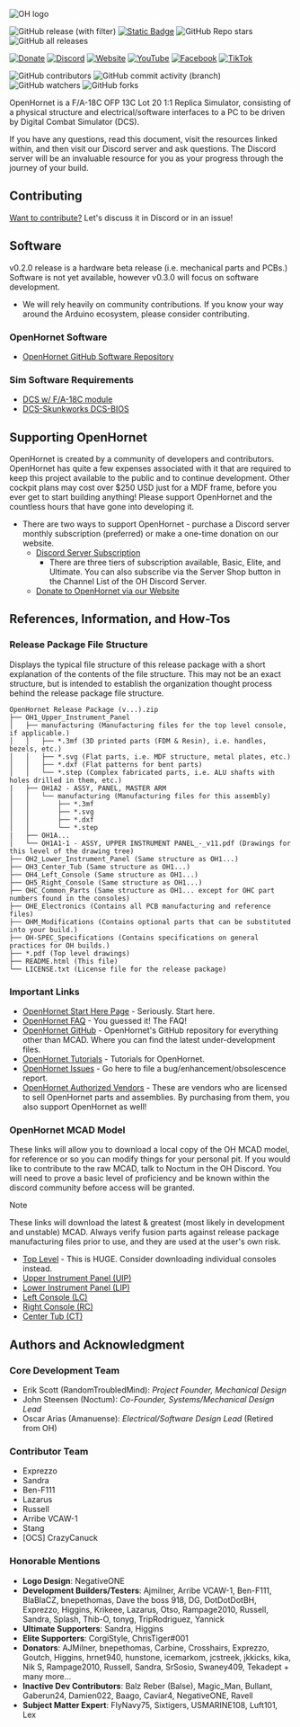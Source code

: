 ![OH logo](https://github.com/jrsteensen/OpenHornet/blob/master/images/Logo/open_hornet_horizontal_final.png)

![GitHub release (with filter)](https://img.shields.io/github/v/release/jrsteensen/OpenHornet) 
[![Static Badge](https://img.shields.io/badge/License-BY--NC--SA_4.0-blue?logo=creativecommons)](https://creativecommons.org/licenses/by-nc-sa/4.0/) 
![GitHub Repo stars](https://img.shields.io/github/stars/jrsteensen/OpenHornet) 
![GitHub all releases](https://img.shields.io/github/downloads/jrsteensen/OpenHornet/total)

[![Donate](https://img.shields.io/badge/donate_to_openhornet-yellow?logo=paypal)](https://openhornet.com/#awb-oc__2834)
[![Discord](https://img.shields.io/discord/392833351238811648?logo=discord&label=discord)](https://discord.gg/openhornet) 
[![Website](https://img.shields.io/badge/website-blue?logo=internetarchive)](https://www.openhornet.com) 
[![YouTube](https://img.shields.io/badge/youtube-blue?logo=youtube)](https://www.youtube.com/@OpenHornet) 
[![Facebook](https://img.shields.io/badge/facebook-blue?logo=facebook)](https://www.facebook.com/profile.php?id=100092714572837) 
[![TikTok](https://img.shields.io/badge/tiktok-blue?logo=tiktok)](https://www.tiktok.com/@openhornet7)

![GitHub contributors](https://img.shields.io/github/contributors-anon/jrsteensen/OpenHornet) 
![GitHub commit activity (branch)](https://img.shields.io/github/commit-activity/t/jrsteensen/OpenHornet) 
![GitHub watchers](https://img.shields.io/github/watchers/jrsteensen/OpenHornet) 
![GitHub forks](https://img.shields.io/github/forks/jrsteensen/OpenHornet) 


OpenHornet is a F/A-18C OFP 13C Lot 20 1:1 Replica Simulator, consisting of a physical structure and electrical/software interfaces to a PC to be driven by Digital Combat Simulator (DCS).

If you have any questions, read this document, visit the resources linked within, and then visit our Discord server and ask questions. The Discord server will be an invaluable resource for you as your progress through the journey of your build.

## Contributing
[Want to contribute?](https://github.com/jrsteensen/OpenHornet/wiki/Contributing) Let's discuss it in Discord or in an issue!

## Software
v0.2.0 release is a hardware beta release (i.e. mechanical parts and PCBs.) Software is not yet available, however v0.3.0 will focus on software development.
* We will rely heavily on community contributions. If you know your way around the Arduino ecosystem, please consider contributing.
### OpenHornet Software
* [OpenHornet GitHub Software Repository](https://github.com/jrsteensen/OpenHornet-Software)
### Sim Software Requirements
* [DCS w/ F/A-18C module](https://www.digitalcombatsimulator.com/en/shop/modules/hornet/)
* [DCS-Skunkworks DCS-BIOS](https://github.com/DCS-Skunkworks/dcs-bios)

## Supporting OpenHornet
OpenHornet is created by a community of developers and contributors. OpenHornet has quite a few expenses associated with it that are required to keep this project available to the public and to continue development. Other cockpit plans may cost over $250 USD just for a MDF frame, before you ever get to start building anything! Please support OpenHornet and the countless hours that have gone into developing it.
* There are two ways to support OpenHornet - purchase a Discord server monthly subscription (preferred) or make a one-time donation on our website.
  * [Discord Server Subscription](https://discord.com/servers/openhornet-f-a-18c-simpit-392833351238811648)
    * There are three tiers of subscription available, Basic, Elite, and Ultimate. You can also subscribe via the Server Shop button in the Channel List of the OH Discord Server.
  * [Donate to OpenHornet via our Website](https://openhornet.com/#awb-oc__2834)
  
## References, Information, and How-Tos

### Release Package File Structure
Displays the typical file structure of this release package with a short explanation of the contents of the file structure. This may not be an exact structure, but is intended to establish the organization thought process behind the release package file structure.
```
OpenHornet Release Package (v...).zip
├── OH1_Upper_Instrument_Panel
│   ├── manufacturing (Manufacturing files for the top level console, if applicable.)
│   │   ├── *.3mf (3D printed parts (FDM & Resin), i.e. handles, bezels, etc.)
│   │   ├── *.svg (Flat parts, i.e. MDF structure, metal plates, etc.)
│   │   ├── *.dxf (Flat patterns for bent parts)
│   │   └── *.step (Complex fabricated parts, i.e. ALU shafts with holes drilled in them, etc.)
|   ├── OH1A2 - ASSY, PANEL, MASTER ARM
│   │   └── manufacturing (Manufacturing files for this assembly)
│   │       ├── *.3mf 
│   │       ├── *.svg
│   │       ├── *.dxf
│   │       └── *.step
|   ├── OH1A...
│   └── OH1A1-1 - ASSY, UPPER INSTRUMENT PANEL_-_v11.pdf (Drawings for this level of the drawing tree)
├── OH2_Lower_Instrument_Panel (Same structure as OH1...)
├── OH3_Center_Tub (Same structure as OH1...)
├── OH4_Left_Console (Same structure as OH1...)
├── OH5_Right_Console (Same structure as OH1...)
├── OHC_Common_Parts (Same structure as OH1... except for OHC part numbers found in the consoles)
├── OHE_Electronics (Contains all PCB manufacturing and reference files)
├── OHM_Modifications (Contains optional parts that can be substituted into your build.) 
├── OH-SPEC_Specifications (Contains specifications on general practices for OH builds.)
├── *.pdf (Top level drawings)
├── README.html (This file)
└── LICENSE.txt (License file for the release package)
```

### Important Links
* [OpenHornet Start Here Page](https://openhornet.com/start-here/) - Seriously. Start here.
* [OpenHornet FAQ](https://openhornet.com/faq/) - You guessed it! The FAQ!
* [OpenHornet GitHub](https://github.com/jrsteensen/OpenHornet) - OpenHornet's GitHub repository for everything other than MCAD. Where you can find the latest under-development files.
* [OpenHornet Tutorials](https://openhornet.com/category/tutorials/) - Tutorials for OpenHornet.
* [OpenHornet Issues](https://github.com/jrsteensen/OpenHornet/issues) - Go here to file a bug/enhancement/obsolescence report.
* [OpenHornet Authorized Vendors](https://openhornet.com/openhornet-authorized-vendors/) - These are vendors who are licensed to sell OpenHornet parts and assemblies. By purchasing from them, you also support OpenHornet as well!

### OpenHornet MCAD Model
These links will allow you to download a local copy of the OH MCAD model, for reference or so you can modify things for your personal pit. If you would like to contribute to the raw MCAD, talk to Noctum in the OH Discord. You will need to prove a basic level of proficiency and be known within the discord community before access will be granted.
> [!NOTE] 
> These links will download the latest & greatest (most likely in development and unstable) MCAD. Always verify fusion parts against release package manufacturing files prior to use, and they are used at the user's own risk.

* [Top Level](https://a360.co/3SuPQGs) - This is HUGE. Consider downloading individual consoles instead.
* [Upper Instrument Panel (UIP)](https://a360.co/3LHxMXd)
* [Lower Instrument Panel (LIP)](https://a360.co/3SbD7sc)
* [Left Console (LC)](https://a360.co/3dBR57I)
* [Right Console (RC)](https://a360.co/37pBiWj)
* [Center Tub (CT)](https://a360.co/3LKM3mc)

## Authors and Acknowledgment

### Core Development Team
* Erik Scott (RandomTroubledMind): _Project Founder, Mechanical Design_
* John Steensen (Noctum): _Co-Founder, Systems/Mechanical Design Lead_
* Oscar Arias (Amanuense): _Electrical/Software Design Lead_ (Retired from OH)

### Contributor Team
* Exprezzo
* Sandra
* Ben-F111
* Lazarus
* Russell
* Arribe VCAW-1
* Stang
* \[OCS\] CrazyCanuck

### Honorable Mentions
* __Logo Design__: NegativeONE
* __Development Builders/Testers__: Ajmilner,  Arribe VCAW-1, Ben-F111, BlaBlaCZ, bnepethomas, Dave the boss 918, DG, DotDotDotBH, Exprezzo, Higgins, Krikeee, Lazarus, Otso, Rampage2010, Russell, Sandra, Splash, Thib-O, tonyg, TripRodriguez, Yannick
* __Ultimate Supporters__: Sandra, Higgins
* __Elite Supporters__: CorgiStyle, ChrisTiger#001
* __Donators__: AJMilner, bnepethomas, Carbine, Crosshairs, Exprezzo, Goutch, Higgins, hrnet940, hunstone, icemarkom, jcstreek, jkkicks, kika, Nik S, Rampage2010, Russell, Sandra, SrSosio, Swaney409, Tekadept + many more…
* __Inactive Dev Contributors__: Balz Reber (Balse), Magic_Man, Bullant, Gaberun24, Damien022, Baago, Caviar4, NegativeONE, Ravell
* **Subject Matter Expert**: FlyNavy75, Sixtigers, USMARINE108, Luft101, Lex